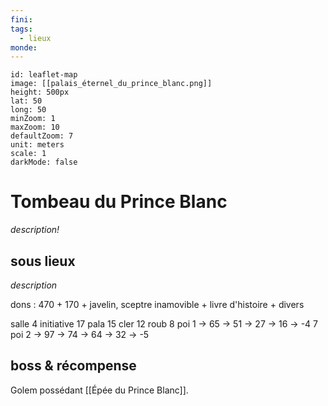 ```yaml
---
fini: 
tags:
  - lieux
monde:
---
```

```leaflet 
id: leaflet-map 
image: [[palais_éternel_du_prince_blanc.png]] 
height: 500px 
lat: 50 
long: 50 
minZoom: 1 
maxZoom: 10 
defaultZoom: 7 
unit: meters 
scale: 1 
darkMode: false 
```
# Tombeau du Prince Blanc
*description!*
## sous lieux
*description*

dons : 470 + 170 + javelin, sceptre inamovible + livre d'histoire + divers

salle 4
initiative
17 pala
15 cler
12 roub
8 poi 1 -> 65 -> 51 -> 27 -> 16 -> -4
7 poi 2 -> 97 -> 74 -> 64 -> 32 -> -5

## boss & récompense
Golem possédant [[Épée du Prince Blanc]].